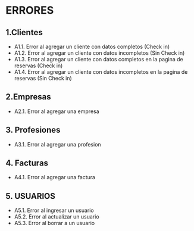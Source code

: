 # ERRORES
## 1.Clientes
* A1.1. Error al agregar un cliente con datos completos (Check in)
* A1.2. Error al agregar un cliente con datos incompletos (Sin Check in)
* A1.3. Error al agregar un cliente con datos completos en la pagina de reservas (Check in)
* A1.4. Error al agregar un cliente con datos incompletos en la pagina de reservas (Sin Check in)

## 2.Empresas
* A2.1. Error al agregar una empresa

## 3. Profesiones
* A3.1. Error al agregar una profesion

## 4. Facturas
* A4.1. Error al agregar una factura

## 5. USUARIOS
* A5.1. Error al ingresar un usuario
* A5.2. Error al actualizar un usuario
* A5.3. Error al borrar a un usuario
